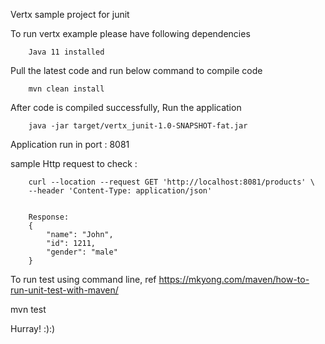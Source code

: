 Vertx sample project for junit


To run vertx example please have following dependencies

        Java 11 installed

Pull the latest code and run below command to compile code

        mvn clean install


After code is compiled successfully, Run the application

		java -jar target/vertx_junit-1.0-SNAPSHOT-fat.jar

Application run in port : 8081

sample Http request to check :

        curl --location --request GET 'http://localhost:8081/products' \
        --header 'Content-Type: application/json'


		Response:
		{
			"name": "John",
			"id": 1211,
			"gender": "male"
		}


To run test using command line, ref https://mkyong.com/maven/how-to-run-unit-test-with-maven/

mvn test


Hurray! :):)

